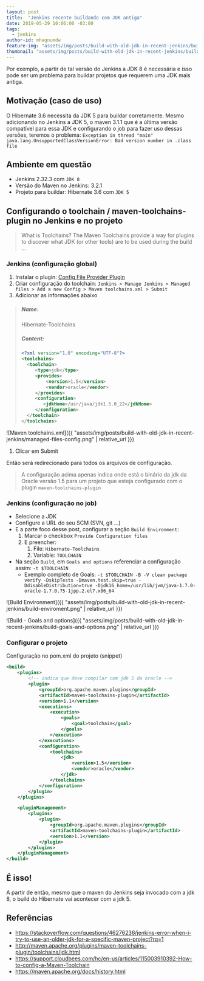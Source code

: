 ```yaml
---
layout: post
title:  "Jenkins recente buildando com JDK antiga"
date: 2019-05-29 10:06:00 -03:00
tags:
  - jenkins
author-id: mhagnumdw
feature-img: "assets/img/posts/build-with-old-jdk-in-recent-jenkins/build-with-old-jdk-in-recent-jenkins-banner.jpeg"
thumbnail: "assets/img/posts/build-with-old-jdk-in-recent-jenkins/build-with-old-jdk-in-recent-jenkins-banner.jpeg"
---
```


Por exemplo, a partir de tal versão do Jenkins a JDK 8 é necessária e isso pode ser um problema para buildar projetos que requerem uma JDK mais antiga.

<!--more-->

## Motivação (caso de uso)
O Hibernate 3.6 necessita da JDK 5 para buildar corretamente. Mesmo adicionando no Jenkins a JDK 5, o maven 3.1.1 que é a última versão compatível para essa JDK e configurando o job para fazer uso dessas versões, teremos o problema: `Exception in thread "main" java.lang.UnsupportedClassVersionError: Bad version number in .class file`

## Ambiente em questão
- Jenkins 2.32.3 com `JDK 8`
- Versão do Maven no Jenkins: 3.2.1
- Projeto para buildar: Hibernate 3.6 com `JDK 5`

## Configurando o toolchain / maven-toolchains-plugin no Jenkins e no projeto

> What is Toolchains? The Maven Toolchains provide a way for plugins to discover what JDK (or other tools) are to be used during the build ...

### Jenkins (configuração global)

1. Instalar o plugin: [Config File Provider Plugin](https://wiki.jenkins.io/display/JENKINS/Config+File+Provider+Plugin)
1. Criar configuração do toolchain: `Jenkins > Manage Jenkins > Managed files > Add a new Config > Maven toolchains.xml > Submit`
1. Adicionar as informações abaixo
> ##### Name:
> Hibernate-Toolchains
> ##### Content:
> ```xml
> <?xml version="1.0" encoding="UTF-8"?>
> <toolchains>
>   <toolchain>
>      <type>jdk</type>
>      <provides>
>          <version>1.5</version>
>          <vendor>oracle</vendor>
>      </provides>
>      <configuration>
>         <jdkHome>/usr/java/jdk1.5.0_22</jdkHome>
>      </configuration>
>   </toolchain>
> </toolchains>
> ```
![Maven toolchains.xml]({{ "assets/img/posts/build-with-old-jdk-in-recent-jenkins/managed-files-config.png" | relative_url }})
1. Clicar em Submit

Então será redirecionado para todos os arquivos de configuração.

> A configuração acima apenas indica onde está o binário da jdk da Oracle versão 1.5 para um projeto que esteja configurado com o plugin `maven-toolchains-plugin`

### Jenkins (configuração no job)

- Selecione a JDK
- Configure a URL do seu SCM (SVN, git ...)
- E a parte foco desse post, configurar a seção `Build Environment`:
  1. Marcar o checkbox `Provide Configuration files`
  1. E preencher:
     1. File: `Hibernate-Toolchains`
     1. Variable: `TOOLCHAIN`
- Na seção `Build`, em `Goals and options` referenciar a configuração assim: `-t $TOOLCHAIN`
  - Exemplo completo de Goals: `-t $TOOLCHAIN -B -V clean package verify -DskipTests -Dmaven.test.skip=true -DdisableDistribution=true -Djdk16_home=/usr/lib/jvm/java-1.7.0-oracle-1.7.0.75-1jpp.2.el7.x86_64`

![Build Environment]({{ "assets/img/posts/build-with-old-jdk-in-recent-jenkins/build-enviroment.png" | relative_url }})

![Build - Goals and options]({{ "assets/img/posts/build-with-old-jdk-in-recent-jenkins/build-goals-and-options.png" | relative_url }})


### Configurar o projeto

Configuração no pom.xml do projeto (snippet)

```xml
<build>
    <plugins>
        <!-- indica que deve compilar com jdk 5 da oracle -->
        <plugin>
            <groupId>org.apache.maven.plugins</groupId>
            <artifactId>maven-toolchains-plugin</artifactId>
            <version>1.1</version>
            <executions>
                <execution>
                    <goals>
                        <goal>toolchain</goal>
                    </goals>
                </execution>
            </executions>
            <configuration>
                <toolchains>
                    <jdk>
                        <version>1.5</version>  
                        <vendor>oracle</vendor>
                    </jdk>
                </toolchains>
            </configuration>
        </plugin>
    </plugins>

    <pluginManagement>
        <plugins>
            <plugin>
                <groupId>org.apache.maven.plugins</groupId>
                <artifactId>maven-toolchains-plugin</artifactId>
                <version>1.1</version>
            </plugin>
        </plugins>
    </pluginManagement>
</build>
```

## É isso!
A partir de então, mesmo que o maven do Jenkins seja invocado com a jdk 8, o build do Hibernate vai acontecer com a jdk 5.

## Referências
- https://stackoverflow.com/questions/46276236/jenkins-error-when-i-try-to-use-an-older-jdk-for-a-specific-maven-project?rq=1
- http://maven.apache.org/plugins/maven-toolchains-plugin/toolchains/jdk.html
- https://support.cloudbees.com/hc/en-us/articles/115003910392-How-to-config-a-Maven-Toolchain
- https://maven.apache.org/docs/history.html
